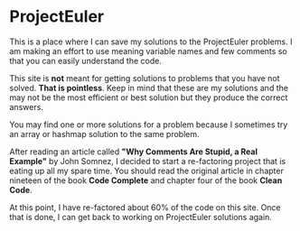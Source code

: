 # ProjectEuler
This is a place where I can save my solutions to the ProjectEuler problems.
I am making an effort to use meaning variable names and few comments
so that you can easily understand the code.

This site is __not__ meant for getting solutions to problems that you
have not solved.  __That is pointless__.  Keep in mind that these are
my solutions and the may not be the most efficient or best solution
but they produce the correct answers.

You may find one or more solutions for a problem because I sometimes
try an array or hashmap solution to the same problem.

After reading an article called __"Why Comments Are Stupid, a Real Example"__
by John Somnez, I decided to start a re-factoring project that is eating 
up all my spare time.  You should read the original article in chapter nineteen
of the book **Code Complete** and chapter four of the book **Clean Code**.

At this point, I have re-factored about 60% of the code on this site.
Once that is done, I can get back to working on ProjectEuler solutions again.
#
